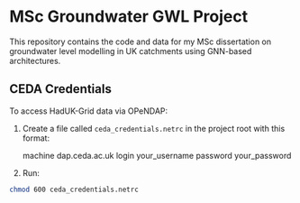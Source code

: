 # MSc Groundwater GWL Project

This repository contains the code and data for my MSc dissertation on groundwater level modelling in UK catchments using GNN-based architectures.


## CEDA Credentials

To access HadUK-Grid data via OPeNDAP:

1. Create a file called `ceda_credentials.netrc` in the project root with this format:

    machine dap.ceda.ac.uk
    login your_username
    password your_password

2. Run:

```bash
chmod 600 ceda_credentials.netrc